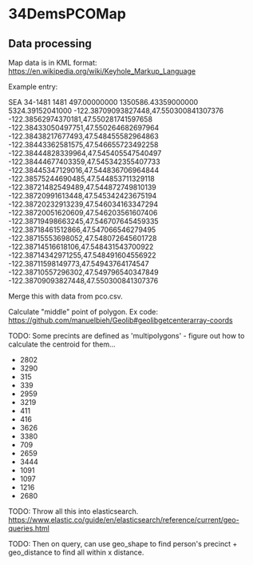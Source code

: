 # 34DemsPCOMap

## Data processing

Map data is in KML format: https://en.wikipedia.org/wiki/Keyhole_Markup_Language

Example entry:

<Placemark>
  <name>SEA 34-1481</name>
  <Style><LineStyle><color>ff0000ff</color></LineStyle><PolyStyle><fill>0</fill></PolyStyle></Style>
  <ExtendedData><SchemaData schemaUrl="#votdst">
    <SimpleData name="votdst">1481</SimpleData>
    <SimpleData name="SUM_VOTERS">497.00000000</SimpleData>
    <SimpleData name="Shape_area">1350586.43359000000</SimpleData>
    <SimpleData name="Shape_len">5324.39152041000</SimpleData>
  </SchemaData></ExtendedData>
      <Polygon><outerBoundaryIs><LinearRing>
        <coordinates>-122.38709093827448,47.550300841307376 -122.38562974370181,47.550281741597658 -122.38433050497751,47.550264682697964 -122.38438217677493,47.548455582964863 -122.38443362581575,47.546655723492258 -122.38444828339964,47.545405547540497 -122.38444677403359,47.545342355407733 -122.38445347129016,47.544836706964844 -122.38575244690485,47.544853711329118 -122.38721482549489,47.544872749810139 -122.38720991613448,47.545342423675194 -122.38720232913239,47.546034163347294 -122.38720051620609,47.546203561607406 -122.38719498663245,47.546707645459335 -122.38718461512866,47.547066546279495 -122.38715553698052,47.548072645601728 -122.38714516618106,47.548431543700922 -122.38714342971255,47.548491604556922 -122.38711598149773,47.54943764174547 -122.38710557296302,47.549796540347849 -122.38709093827448,47.550300841307376</coordinates>
      </LinearRing></outerBoundaryIs></Polygon>
</Placemark>

Merge this with data from pco.csv.

Calculate "middle" point of polygon. Ex code: https://github.com/manuelbieh/Geolib#geolibgetcenterarray-coords

TODO: Some precints are defined as 'multipolygons' - figure out how to calculate the centroid for them...
* 2802
* 3290
* 315
* 339
* 2959
* 3219
* 411
* 416
* 3626
* 3380
* 709
* 2659
* 3444
* 1091
* 1097
* 1216
* 2680

TODO: Throw all this into elasticsearch. https://www.elastic.co/guide/en/elasticsearch/reference/current/geo-queries.html

TODO: Then on query, can use geo_shape to find person's precinct + geo_distance to find all within x distance.
